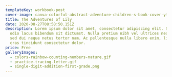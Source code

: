 ```yaml
---
templateKey: workbook-post
cover-image: canva-colorful-abstract-adventure-children-s-book-cover-yt1ffarv3nc.jpg
title: The Adventures of Lily
date: 2020-08-27T08:58:50.151Z
description: Lorem ipsum dolor sit amet, consectetur adipiscing elit. Suscipit
  odio lacus bibendum sit dictumst. Nulla pretium nibh vel ultrices neque. Amet
  sed dui neque netus tortor nam. Ac pellentesque nulla libero enim, libero,
  cras tincidunt consectetur dolor.
price: Free
galleryImages:
  - colors-rainbow-counting-numbers-nature.gif
  - practice-tracing-letter.gif
  - single-digit-addition-first-grade.png
---
```

